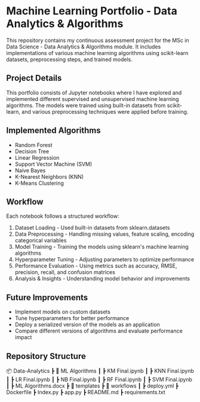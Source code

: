 # Machine Learning Portfolio - Data Analytics & Algorithms

This repository contains my continuous assessment project for the MSc in Data Science - Data Analytics & Algorithms module. It includes implementations of various machine learning algorithms using scikit-learn datasets, preprocessing steps, and trained models.

## Project Details

This portfolio consists of Jupyter notebooks where I have explored and implemented different supervised and unsupervised machine learning algorithms. The models were trained using built-in datasets from scikit-learn, and various preprocessing techniques were applied before training.

## Implemented Algorithms
* Random Forest
* Decision Tree
* Linear Regression
* Support Vector Machine (SVM)
* Naive Bayes
* K-Nearest Neighbors (KNN)
* K-Means Clustering
  
## Workflow
Each notebook follows a structured workflow:

1. Dataset Loading - Used built-in datasets from sklearn.datasets
2. Data Preprocessing - Handling missing values, feature scaling, encoding categorical variables
3. Model Training - Training the models using sklearn's machine learning algorithms
4. Hyperparameter Tuning - Adjusting parameters to optimize performance
5. Performance Evaluation - Using metrics such as accuracy, RMSE, precision, recall, and confusion matrices
6. Analysis & Insights - Understanding model behavior and improvements

## Future Improvements

* Implement models on custom datasets
* Tune hyperparameters for better performance
* Deploy a serialized version of the models as an application
* Compare different versions of algorithms and evaluate performance impact
  
## Repository Structure

📦 Data-Analytics
 ┣ 📂 ML Algorithms
 ┃ ┣ KM Final.ipynb
 ┃ ┣ KNN Final.ipynb
 ┃ ┣ LR Final.ipynb
 ┃ ┣ NB Final.ipynb
 ┃ ┣ RF Final.ipynb
 ┃ ┣ SVM Final.ipynb
 ┃ ┣ ML Algorithms.docx
 ┣ 📂 templates
 ┣ 📂 workflows
 ┃ ┣ deploy.yml
 ┣ Dockerfile
 ┣ Index.py
 ┣ app.py
 ┣ README.md
 ┣ requirements.txt
 

